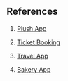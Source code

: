 ## References

1. [Plush App](https://www.figma.com/proto/inyz7912lgHOzlD5gxSFU7/Plushieplushie?type=design&node-id=56-3&t=DGB6EU6LtCoDWZtB-0&scaling=min-zoom&page-id=56%3A2&starting-point-node-id=56%3A3)

2. [Ticket Booking](https://www.figma.com/proto/ZO226RvkbW64CJCQ5eZRAN/KINOZAL---A-ticket-booking-app-for-movie-theaters.?page-id=0%3A1&type=design&node-id=415-544&viewport=907%2C105%2C0.22&scaling=scale-down&starting-point-node-id=415%3A544)

3. [Travel App](https://www.figma.com/proto/UYjVTAjrUz5Gne9GCGFwoZ/ECO-TRAVEL-GOOGLE-UX-UI?type=design&node-id=151-2673&t=3qDC8uviV0AsLe6u-1&scaling=min-zoom&page-id=151%3A1665&starting-point-node-id=151%3A2673)

4. [Bakery App](https://www.figma.com/proto/Bx2AanNAeXWInMgmnLDbUD/Bakery-App-Final-Version?node-id=353-1034&scaling=scale-down&page-id=192%3A744&starting-point-node-id=353%3A1034&show-proto-sidebar=1)
